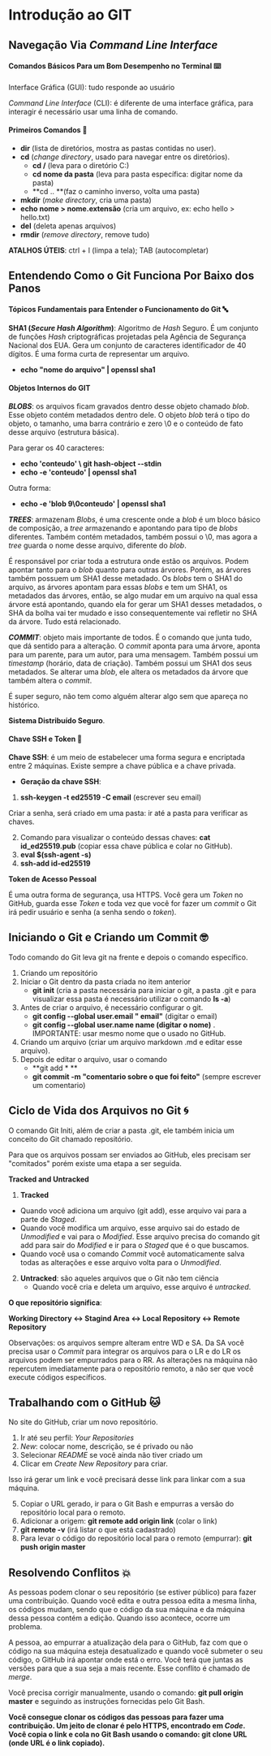 # Introdução ao GIT

## Navegação Via *Command Line Interface*

#### Comandos Básicos Para um Bom Desempenho no Terminal :keyboard:

Interface Gráfica (GUI): tudo responde ao usuário

*Command Line Interface* (CLI): é diferente de uma interface gráfica, para interagir é necessário usar uma linha de comando.

#### Primeiros Comandos :bookmark_tabs:

* **dir** (lista de diretórios, mostra as pastas contidas no user).
* **cd** (*change directory*, usado para navegar entre os diretórios).
  * **cd /** (leva para o diretório C:)
  * **cd nome da pasta** (leva para pasta específica: digitar nome da pasta)
  * **cd .. **(faz o caminho inverso, volta uma pasta)
* **mkdir** (*make directory*, cria uma pasta)
* **echo nome > nome.extensão** (cria um arquivo, ex: echo hello > hello.txt)
* **del** (deleta apenas arquivos)
* **rmdir** (*remove directory*, remove tudo)

**ATALHOS ÚTEIS**: ctrl + l (limpa a tela); TAB (autocompletar)

## Entendendo Como o Git Funciona Por Baixo dos Panos

#### Tópicos Fundamentais para Entender o Funcionamento do Git :abc:

**SHA1 (*Secure Hash Algorithm*)**: Algoritmo de *Hash* Seguro. É um conjunto de funções *Hash* criptográficas projetadas pela Agência de Segurança Nacional dos EUA. Gera um conjunto de caracteres identificador de 40 dígitos. É uma forma curta de representar um arquivo.

*  **echo "nome do arquivo" | openssl sha1**

#### Objetos Internos do GIT

***BLOBS***: os arquivos ficam gravados dentro desse objeto chamado *blob*. Esse objeto contém metadados dentro dele. O objeto *blob* terá o tipo do objeto, o tamanho, uma barra contrário e zero \0 e o conteúdo de fato desse arquivo (estrutura básica).

Para gerar os 40 caracteres:

* **echo 'conteudo' \ git hash-object --stdin**
* **echo -e 'conteudo' | openssl sha1**

Outra forma:

* **echo -e 'blob 9\0conteudo' | openssl sha1**

***TREES***: armazenam *Blobs*, é uma crescente onde a *blob* é um bloco básico de composição, a *tree* armazenando e apontando para tipo de *blobs* diferentes. Também contém metadados, também possui o \0, mas agora a *tree* guarda o nome desse arquivo, diferente do *blob*.

É responsável por criar toda a estrutura onde estão os arquivos. Podem apontar tanto para o *blob* quanto para outras árvores. Porém, as árvores também possuem um SHA1 desse metadado. Os *blobs* tem o SHA1 do arquivo, as árvores apontam para essas *blobs* e tem um SHA1, os metadados das árvores, então, se algo mudar em um arquivo na qual essa árvore está apontando, quando ela for gerar um SHA1 desses metadados, o SHA da bolha vai ter mudado e isso consequentemente vai refletir no SHA da árvore. Tudo está relacionado. 

***COMMIT***: objeto mais importante de todos. É o comando que junta tudo, que dá sentido para a alteração. O *commit* aponta para uma árvore, aponta para um parente, para um autor, para uma mensagem. Também possui um *timestamp* (horário, data de criação). Também possui um SHA1 dos seus metadados. Se alterar uma *blob*, ele altera os metadados da árvore que também altera o *commit*. 

É super seguro, não tem como alguém alterar algo sem que apareça no histórico. 

**Sistema Distribuído Seguro**.

#### Chave SSH e Token :key:

**Chave SSH**: é um meio de estabelecer uma forma segura e encriptada entre 2 máquinas. Existe sempre a chave pública e a chave privada.

* **Geração da chave SSH**: 

1. **ssh-keygen -t ed25519 -C email** (escrever seu email)

Criar a senha, será criado em uma pasta: ir até a pasta para verificar as chaves.

2. Comando para visualizar o conteúdo dessas chaves: **cat id_ed25519.pub** (copiar essa chave pública e colar no GitHub).
3. **eval $(ssh-agent -s)**
4. **ssh-add id-ed25519** 

**Token de Acesso Pessoal**

É uma outra forma de segurança, usa HTTPS. Você gera um *Token* no GitHub, guarda esse *Token* e toda vez que você for fazer um *commit* o Git irá pedir usuário e senha (a senha sendo o *token*). 

## Iniciando o Git e Criando um Commit :nerd_face:

Todo comando do Git leva git na frente e depois o comando específico.

1. Criando um repositório
2. Iniciar o Git dentro da pasta criada no item anterior
   * **git init** (cria a pasta necessária para iniciar o git, a pasta .git e para visualizar essa pasta é necessário utilizar o comando **ls -a**)
3. Antes de criar o arquivo, é necessário configurar o git.
   * **git config --global user.email " email"** (digitar o email)
   * **git config --global user.name name (digitar o nome)** . IMPORTANTE: usar mesmo nome que o usado no GitHub.
4. Criando um arquivo (criar um arquivo markdown .md e editar esse arquivo).
5. Depois de editar o arquivo, usar o comando
   * **git add * **
   * **git commit -m "comentario sobre o que foi feito"** (sempre escrever um comentario)

## Ciclo de Vida dos Arquivos no Git :cyclone:

O comando Git Initi, além de criar a pasta .git, ele também inicia um conceito do Git chamado repositório.

Para que os arquivos possam ser enviados ao GitHub, eles precisam ser "comitados" porém existe uma etapa a ser seguida.

**Tracked and Untracked**

1. **Tracked**

* Quando você adiciona um arquivo (git add), esse arquivo vai para a parte de *Staged*.
* Quando você modifica um arquivo, esse arquivo sai do estado de *Unmodified* e vai para o *Modified*. Esse arquivo precisa do comando git add para sair do *Modified* e ir para o *Staged* que é o que buscamos.
* Quando você usa o comando *Commit* você automaticamente salva todas as alterações e esse arquivo volta para o *Unmodified*.

2. **Untracked**: são aqueles arquivos que o Git não tem ciência
   * Quando você cria e deleta um arquivo, esse arquivo é *untracked*.

**O que repositório significa**: 

**Working Directory <-> Stagind Area <-> Local Repository <-> Remote Repository**

Observações: os arquivos sempre alteram entre WD e SA. Da SA você precisa usar o *Commit* para integrar os arquivos para o LR e do LR os arquivos podem ser empurrados para o RR. As alterações na máquina não repercutem imediatamente para o repositório remoto, a não ser que você execute códigos específicos.

## Trabalhando com o GitHub :cat:

No site do GitHub, criar um novo repositório.

1. Ir até seu perfil: *Your Repositories*
2. *New*: colocar nome, descrição, se é privado ou não
3. Selecionar *README* se você ainda não tiver criado um
4. Clicar em *Create New Repository* para criar.

Isso irá gerar um link e você precisará desse link para linkar com a sua máquina. 

5. Copiar o URL gerado, ir para o Git Bash e empurras a versão do repositório local para o remoto.
6. Adicionar a origem: **git remote add origin link** (colar o link)
7. **git remote -v** (irá listar o que está cadastrado)
8. Para levar o código do repositório local para o remoto (empurrar): **git push origin master**

## Resolvendo Conflitos :boom:

As pessoas podem clonar o seu repositório (se estiver público) para fazer uma contribuição. Quando você edita e outra pessoa edita a mesma linha, os códigos mudam, sendo que o código da sua máquina e da máquina dessa pessoa contém a edição. Quando isso acontece, ocorre um problema.

A pessoa, ao empurrar a atualização dela para o GitHub, faz com que o código na sua máquina esteja desatualizado e quando você submeter o seu código, o GitHub irá apontar onde está o erro. Você terá que juntas as versões para que a sua seja a mais recente. Esse conflito é chamado de *merge*.

Você precisa corrigir manualmente, usando o comando: **git pull origin master** e seguindo as instruções fornecidas pelo Git Bash.

**Você consegue clonar os códigos das pessoas para fazer uma contribuição. Um jeito de clonar é pelo HTTPS, encontrado em *Code*. Você copia o link e cola no Git Bash usando o comando: git clone URL (onde URL é o link copiado).**